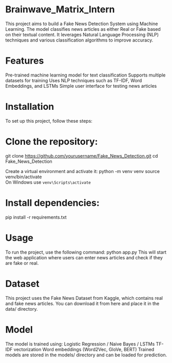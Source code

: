 # Brainwave_Matrix_Intern
This project aims to build a Fake News Detection System using Machine Learning. The model classifies news articles as either Real or Fake based on their textual content. It leverages Natural Language Processing (NLP) techniques and various classification algorithms to improve accuracy.

# Features
Pre-trained machine learning model for text classification
Supports multiple datasets for training
Uses NLP techniques such as TF-IDF, Word Embeddings, and LSTMs
Simple user interface for testing news articles

# Installation
To set up this project, follow these steps:

# Clone the repository:
git clone https://github.com/yourusername/Fake_News_Detection.git
cd Fake_News_Detection

Create a virtual environment and activate it:
python -m venv venv
source venv/bin/activate  
On Windows use `venv\Scripts\activate`

# Install dependencies:
pip install -r requirements.txt

# Usage
To run the project, use the following command:
python app.py
This will start the web application where users can enter news articles and check if they are fake or real.

# Dataset
This project uses the Fake News Dataset from Kaggle, which contains real and fake news articles. You can download it from here and place it in the data/ directory.

# Model
The model is trained using:
Logistic Regression / Naive Bayes / LSTMs
TF-IDF vectorization
Word embeddings (Word2Vec, GloVe, BERT)
Trained models are stored in the models/ directory and can be loaded for prediction.

